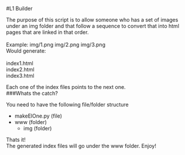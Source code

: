 #L1 Builder

The purpose of this script is to allow someone who has a set of images under an img folder and that follow a sequence to convert that into html pages that are linked in that order.<br><br>
Example: img/1.png img/2.png img/3.png <br>
Would generate:<br><br>
index1.html<br>
index2.html<br>
index3.html<br>

Each one of the index files points to the next one.<br>
###Whats the catch?

You need to have the following file/folder structure<br>

* makeElOne.py (file)
* www (folder)
	* img (folder)

Thats it!<br>
The generated index files will go under the www folder.
Enjoy!
